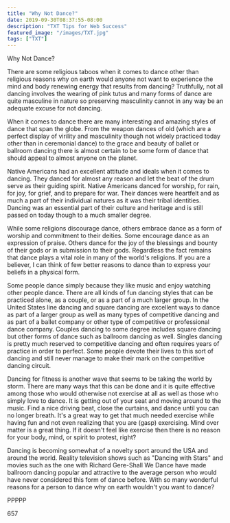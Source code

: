 ```yaml
---
title: "Why Not Dance?"
date: 2019-09-30T08:37:55-08:00
description: "TXT Tips for Web Success"
featured_image: "/images/TXT.jpg"
tags: ["TXT"]
---
```


Why Not Dance?

There are some religious taboos when it comes to dance other than religious reasons why on earth would anyone not want to experience the mind and body renewing energy that results from dancing? Truthfully, not all dancing involves the wearing of pink tutus and many forms of dance are quite masculine in nature so preserving masculinity cannot in any way be an adequate excuse for not dancing.

When it comes to dance there are many interesting and amazing styles of dance that span the globe. From the weapon dances of old (which are a perfect display of virility and masculinity though not widely practiced today other than in ceremonial dance) to the grace and beauty of ballet or ballroom dancing there is almost certain to be some form of dance that should appeal to almost anyone on the planet. 

Native Americans had an excellent attitude and ideals when it comes to dancing. They danced for almost any reason and let the beat of the drum serve as their guiding spirit. Native Americans danced for worship, for rain, for joy, for grief, and to prepare for war. Their dances were heartfelt and as much a part of their individual natures as it was their tribal identities. Dancing was an essential part of their culture and heritage and is still passed on today though to a much smaller degree. 

While some religions discourage dance, others embrace dance as a form of worship and commitment to their deities. Some encourage dance as an expression of praise. Others dance for the joy of the blessings and bounty of their gods or in submission to their gods. Regardless the fact remains that dance plays a vital role in many of the world's religions. If you are a believer, I can think of few better reasons to dance than to express your beliefs in a physical form.

Some people dance simply because they like music and enjoy watching other people dance. There are all kinds of fun dancing styles that can be practiced alone, as a couple, or as a part of a much larger group. In the United States line dancing and square dancing are excellent ways to dance as part of a larger group as well as many types of competitive dancing and as part of a ballet company or other type of competitive or professional dance company. Couples dancing to some degree includes square dancing but other forms of dance such as ballroom dancing as well. Singles dancing is pretty much reserved to competitive dancing and often requires years of practice in order to perfect. Some people devote their lives to this sort of dancing and still never manage to make their mark on the competitive dancing circuit. 

Dancing for fitness is another wave that seems to be taking the world by storm. There are many ways that this can be done and it is quite effective among those who would otherwise not exercise at all as well as those who simply love to dance. It is getting out of your seat and moving around to the music. Find a nice driving beat, close the curtains, and dance until you can no longer breath. It's a great way to get that much needed exercise while having fun and not even realizing that you are (gasp) exercising. Mind over matter is a great thing. If it doesn't feel like exercise then there is no reason for your body, mind, or spirit to protest, right? 

Dancing is becoming somewhat of a novelty sport around the USA and around the world. Reality television shows such as "Dancing with Stars" and movies such as the one with Richard Gere-Shall We Dance have made ballroom dancing popular and attractive to the average person who would have never considered this form of dance before. With so many wonderful reasons for a person to dance why on earth wouldn't you want to dance? 

PPPPP

657

